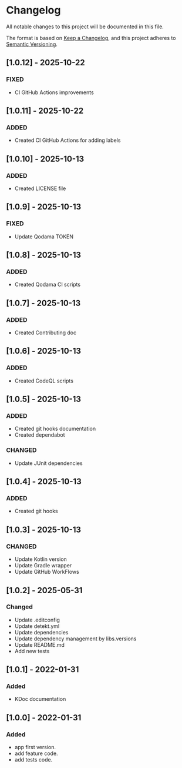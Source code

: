 # Changelog

All notable changes to this project will be documented in this file.

The format is based on [Keep a Changelog](https://keepachangelog.com/en/1.0.0/), and this project adheres
to [Semantic Versioning](https://semver.org/spec/v2.0.0.html).

## [1.0.12] - 2025-10-22

### FIXED

- CI GitHub Actions improvements

## [1.0.11] - 2025-10-22

### ADDED

- Created CI GitHub Actions for adding labels

## [1.0.10] - 2025-10-13

### ADDED

- Created LICENSE file

## [1.0.9] - 2025-10-13

### FIXED

- Update Qodama TOKEN

## [1.0.8] - 2025-10-13

### ADDED

- Created Qodama CI scripts

## [1.0.7] - 2025-10-13

### ADDED

- Created Contributing doc

## [1.0.6] - 2025-10-13

### ADDED

- Created CodeQL scripts

## [1.0.5] - 2025-10-13

### ADDED

- Created git hooks documentation
- Created dependabot

### CHANGED

- Update JUnit dependencies

## [1.0.4] - 2025-10-13

### ADDED

- Created git hooks

## [1.0.3] - 2025-10-13

### CHANGED

- Update Kotlin version
- Update Gradle wrapper
- Update GitHub WorkFlows

## [1.0.2] - 2025-05-31

### Changed

- Update .editconfig
- Update detekt.yml
- Update dependencies
- Update dependency management by libs.versions
- Update README.md
- Add new tests

## [1.0.1] - 2022-01-31

### Added

- KDoc documentation

## [1.0.0] - 2022-01-31

### Added

- app first version.
- add feature code.
- add tests code.
